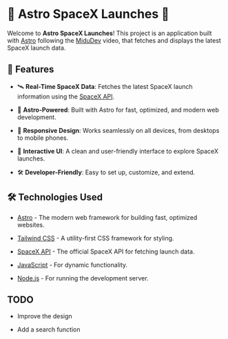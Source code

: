 🚀 Astro SpaceX Launches 🌌
===========================

Welcome to **Astro SpaceX Launches**! This project is an application built with [Astro](https://astro.build/) following the [MiduDev](https://www.youtube.com/watch?v=RB5tR_nqUEw) video, that fetches and displays the latest SpaceX launch data.

🌟 Features
-----------

*   🛰️ **Real-Time SpaceX Data**: Fetches the latest SpaceX launch information using the [SpaceX API](https://github.com/r-spacex/SpaceX-API).
    
*   🚀 **Astro-Powered**: Built with Astro for fast, optimized, and modern web development.
    
*   📱 **Responsive Design**: Works seamlessly on all devices, from desktops to mobile phones.
    
*   🌠 **Interactive UI**: A clean and user-friendly interface to explore SpaceX launches.
    
*   🛠️ **Developer-Friendly**: Easy to set up, customize, and extend.
    

🛠️ Technologies Used
---------------------

*   [Astro](https://astro.build/) - The modern web framework for building fast, optimized websites.
    
*   [Tailwind CSS](https://tailwindcss.com/) - A utility-first CSS framework for styling.
    
*   [SpaceX API](https://github.com/r-spacex/SpaceX-API) - The official SpaceX API for fetching launch data.
    
*   [JavaScript](https://developer.mozilla.org/en-US/docs/Web/JavaScript) - For dynamic functionality.
    
*   [Node.js](https://nodejs.org/) - For running the development server.

TODO
----

* Improve the design

* Add a search function
